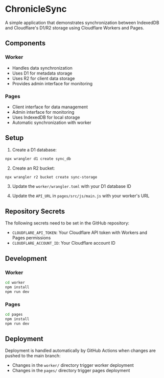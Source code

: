 # ChronicleSync

A simple application that demonstrates synchronization between IndexedDB and Cloudflare's D1/R2 storage using Cloudflare Workers and Pages.

## Components

### Worker
- Handles data synchronization
- Uses D1 for metadata storage
- Uses R2 for client data storage
- Provides admin interface for monitoring

### Pages
- Client interface for data management
- Admin interface for monitoring
- Uses IndexedDB for local storage
- Automatic synchronization with worker

## Setup

1. Create a D1 database:
```bash
npx wrangler d1 create sync_db
```

2. Create an R2 bucket:
```bash
npx wrangler r2 bucket create sync-storage
```

3. Update the `worker/wrangler.toml` with your D1 database ID

4. Update the `API_URL` in `pages/src/js/main.js` with your worker's URL

## Repository Secrets

The following secrets need to be set in the GitHub repository:

- `CLOUDFLARE_API_TOKEN`: Your Cloudflare API token with Workers and Pages permissions
- `CLOUDFLARE_ACCOUNT_ID`: Your Cloudflare account ID

## Development

### Worker
```bash
cd worker
npm install
npm run dev
```

### Pages
```bash
cd pages
npm install
npm run dev
```

## Deployment

Deployment is handled automatically by GitHub Actions when changes are pushed to the main branch:
- Changes in the `worker/` directory trigger worker deployment
- Changes in the `pages/` directory trigger pages deployment